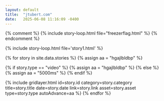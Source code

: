 ```yaml
---
layout: default
title:  "jtubert.com"
date:   2025-06-08 11:16:09 -0400
---
```


{% comment %}
 {% include story-loop.html file="freezerflag.html" %}
{% endcomment %}
 

  


{% include story-loop.html file='story1.html' %}

{% for story in site.data.stories %}
  {% assign aa = "hgajlbldbp" %}

  {% if story.type == "video" %}
    {% assign aa = "hgajlbldbp" %}
  {% else %}
    {% assign aa = "5000ms" %}
  {% endif %}

  {% include gridlayer.html 
    id=story.id
    category=story.category 
    title=story.title 
    date=story.date 
    link=story.link
    asset=story.asset
    type=story.type
    autoAdvance=aa
  %}
{% endfor %}











